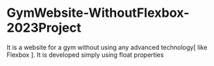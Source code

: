 # GymWebsite-WithoutFlexbox-2023Project
It is a website for a gym without using any advanced technology[ like Flexbox ]. It is developed simply using float properties
